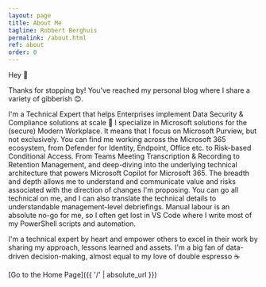 ```yaml
---
layout: page
title: About Me
tagline: Robbert Berghuis
permalink: /about.html
ref: about
order: 0
---
```


Hey 👋

Thanks for stopping by! You've reached my personal blog where I share a variety of gibberish 😊. 

I'm a Technical Expert that helps Enterprises implement Data Security & Compliance solutions at scale 🧡 I specialize in Microsoft solutions for the (secure) Modern Workplace. It means that I focus on Microsoft Purview, but not exclusively. You can find me working across the Microsoft 365 ecosystem, from Defender for Identity, Endpoint, Office etc. to Risk-based Conditional Access. From Teams Meeting Transcription & Recording to Retention Management, and deep-diving into the underlying technical architecture that powers Microsoft Copilot for Microsoft 365. The breadth and depth allows me to understand and communicate value and risks associated with the direction of changes I'm proposing. You can go all technical on me, and I can also translate the technical details to understandable management-level debriefings. Manual labour is an absolute no-go for me, so I often get lost in VS Code where I write most of my PowerShell scripts and automation.

I'm a technical expert by heart and empower others to excel in their work by sharing my approach, lessons learned and assets. I'm a big fan of data-driven decision-making, almost equal to my love of double espresso ☕

[Go to the Home Page]({{ '/' | absolute_url }})
